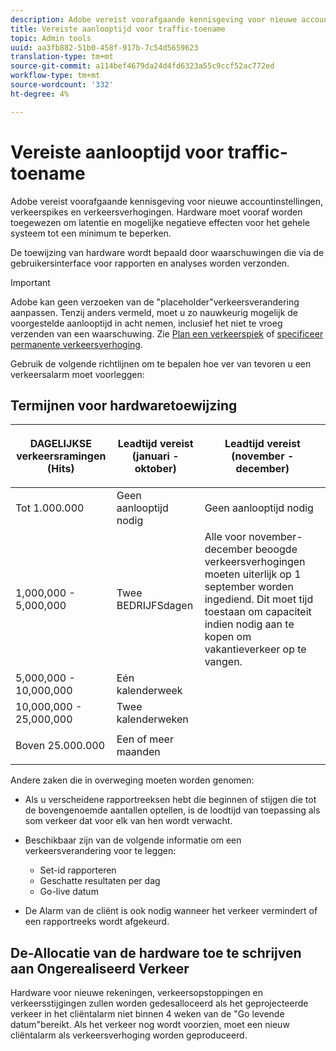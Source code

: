 ```yaml
---
description: Adobe vereist voorafgaande kennisgeving voor nieuwe accountinstellingen, verkeerspikes en verkeersverhogingen. Hardware moet vooraf worden toegewezen om latentie en mogelijke negatieve effecten voor het gehele systeem tot een minimum te beperken.
title: Vereiste aanlooptijd voor traffic-toename
topic: Admin tools
uuid: aa3fb882-51b0-458f-917b-7c54d5659623
translation-type: tm+mt
source-git-commit: a114bef4679da24d4fd6323a55c9ccf52ac772ed
workflow-type: tm+mt
source-wordcount: '332'
ht-degree: 4%

---
```



# Vereiste aanlooptijd voor traffic-toename

Adobe vereist voorafgaande kennisgeving voor nieuwe accountinstellingen, verkeerspikes en verkeersverhogingen. Hardware moet vooraf worden toegewezen om latentie en mogelijke negatieve effecten voor het gehele systeem tot een minimum te beperken.

De toewijzing van hardware wordt bepaald door waarschuwingen die via de gebruikersinterface voor rapporten en analyses worden verzonden.

>[!IMPORTANT]
>
>Adobe kan geen verzoeken van de &quot;placeholder&quot;verkeersverandering aanpassen. Tenzij anders vermeld, moet u zo nauwkeurig mogelijk de voorgestelde aanlooptijd in acht nemen, inclusief het niet te vroeg verzenden van een waarschuwing. Zie [Plan een verkeerspiek](/help/admin/c-traffic-management/t-traffic-schedule-spike.md) of [specificeer permanente verkeersverhoging](/help/admin/c-traffic-management/t-traffic-permanent.md).

Gebruik de volgende richtlijnen om te bepalen hoe ver van tevoren u een verkeersalarm moet voorleggen:

## Termijnen voor hardwaretoewijzing

<table id="table_A67CC3B164F740088797BD8913244E47">
 <thead>
  <tr>
   <th colname="col1" class="entry"> DAGELIJKSE verkeersramingen (Hits) </th>
   <th colname="col2" class="entry"> <p>Leadtijd vereist (januari - oktober) </p> </th>
   <th colname="col3" class="entry"> <p>Leadtijd vereist (november - december) </p> </th>
  </tr>
 </thead>
 <tbody>
  <tr>
   <td colname="col1"> Tot 1.000.000 </td>
   <td colname="col2"> Geen aanlooptijd nodig </td>
   <td colname="col3"> Geen aanlooptijd nodig </td>
  </tr>
  <tr>
   <td colname="col1"> 1,000,000 - 5,000,000 </td>
   <td colname="col2"> Twee BEDRIJFSdagen </td>
   <td colname="col3" morerows="3"> Alle voor november-december beoogde verkeersverhogingen moeten uiterlijk op 1 september worden ingediend. Dit moet tijd toestaan om capaciteit indien nodig aan te kopen om vakantieverkeer op te vangen. </td>
  </tr>
  <tr>
   <td colname="col1"> 5,000,000 - 10,000,000 </td>
   <td colname="col2"> Eén kalenderweek </td>
  </tr>
  <tr>
   <td colname="col1"> 10,000,000 - 25,000,000 </td>
   <td colname="col2"> Twee kalenderweken </td>
  </tr>
  <tr>
   <td colname="col1"> <p>Boven 25.000.000 </p> </td>
   <td colname="col2"> Een of meer maanden </td>
  </tr>
 </tbody>
</table>

Andere zaken die in overweging moeten worden genomen:

* Als u verscheidene rapportreeksen hebt die beginnen of stijgen die tot de bovengenoemde aantallen optellen, is de loodtijd van toepassing als som verkeer dat voor elk van hen wordt verwacht.
* Beschikbaar zijn van de volgende informatie om een verkeersverandering voor te leggen:

   * Set-id rapporteren
   * Geschatte resultaten per dag
   * Go-live datum

* De Alarm van de cliënt is ook nodig wanneer het verkeer vermindert of een rapportreeks wordt afgekeurd.

## De-Allocatie van de hardware toe te schrijven aan Ongerealiseerd Verkeer

Hardware voor nieuwe rekeningen, verkeersopstoppingen en verkeersstijgingen zullen worden gedesalloceerd als het geprojecteerde verkeer in het cliëntalarm niet binnen 4 weken van de &quot;Go levende datum&quot;bereikt. Als het verkeer nog wordt voorzien, moet een nieuw cliëntalarm als verkeersverhoging worden geproduceerd.
